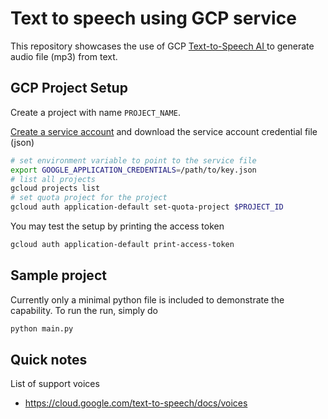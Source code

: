 # Text to speech using GCP service

This repository showcases the use of GCP [Text-to-Speech AI
](https://cloud.google.com/text-to-speech?hl=en) to generate audio file (mp3) from text.

## GCP Project Setup

Create a project with name `PROJECT_NAME`.

[Create a service account](https://console.cloud.google.com/iam-admin/serviceaccounts) and download the service account credential file (json)

```sh
# set environment variable to point to the service file
export GOOGLE_APPLICATION_CREDENTIALS=/path/to/key.json
# list all projects
gcloud projects list
# set quota project for the project
gcloud auth application-default set-quota-project $PROJECT_ID
```

You may test the setup by printing the access token
```sh
gcloud auth application-default print-access-token
```


## Sample project
Currently only a minimal python file is included to demonstrate the capability. To run
the run, simply do

```sh
python main.py
```


## Quick notes

List of support voices
* https://cloud.google.com/text-to-speech/docs/voices

